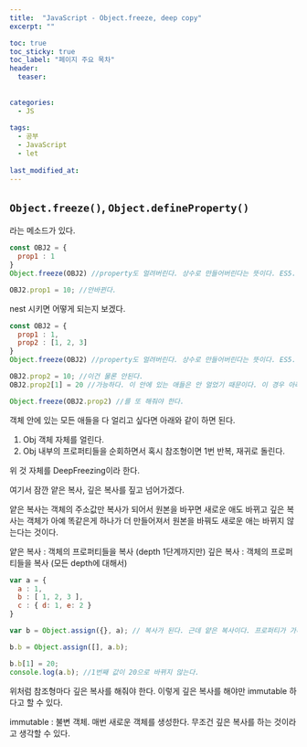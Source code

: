 ```yaml
---
title:  "JavaScript - Object.freeze, deep copy"
excerpt: ""

toc: true
toc_sticky: true
toc_label: "페이지 주요 목차"
header:
  teaser: 
  
  
categories:
  - JS
  
tags:
  - 공부
  - JavaScript
  - let
  
last_modified_at: 
---
```



## `Object.freeze()`, `Object.defineProperty()`

라는 메소드가 있다.

```javascript
const OBJ2 = {
  prop1 : 1
}
Object.freeze(OBJ2) //property도 얼려버린다. 상수로 만들어버린다는 뜻이다. ES5.

OBJ2.prop1 = 10; //안바뀐다.
```

nest 시키면 어떻게 되는지 보겠다.

```javascript
const OBJ2 = {
  prop1 : 1,
  prop2 : [1, 2, 3]
}
Object.freeze(OBJ2) //property도 얼려버린다. 상수로 만들어버린다는 뜻이다. ES5.

OBJ2.prop2 = 10; //이건 물론 안된다.
OBJ2.prop2[1] = 20 //가능하다. 이 안에 있는 애들은 안 얼었기 때문이다. 이 경우 아래처럼

Object.freeze(OBJ2.prop2) //를 또 해줘야 한다.
```

객체 안에 있는 모든 애들을 다 얼리고 싶다면 아래와 같이 하면 된다.

1. Obj 객체 자체를 얼린다.
2. Obj 내부의 프로퍼티들을 순회하면서 혹시 참조형이면 1번 반복, 재귀로 돌린다.

위 것 자체를 DeepFreezing이라 한다.

여기서 잠깐 얕은 복사, 깊은 복사를 짚고 넘어가겠다.

얕은 복사는 객체의 주소값만 복사가 되어서 원본을 바꾸면 새로운 애도 바뀌고
깊은 복사는 객체가 아예 똑같은게 하나가 더 만들어져서 원본을 바꿔도 새로운 애는 바뀌지 않는다는 것이다.

얕은 복사 : 객체의 프로퍼티들을 복사 (depth 1단계까지만)
깊은 복사 : 객체의 프로퍼티들을 복사 (모든 depth에 대해서)

```javascript
var a = {
  a : 1,
  b : [ 1, 2, 3 ],
  c : { d: 1, e: 2 }
}

var b = Object.assign({}, a); // 복사가 된다. 근데 얕은 복사이다. 프로퍼티가 가리키고 있는 메모리를 복사해옴.

b.b = Object.assign([], a.b);

b.b[1] = 20;
console.log(a.b); //1번째 값이 20으로 바뀌지 않는다.
```

위처럼 참조형마다 깊은 복사를 해줘야 한다. 이렇게 깊은 복사를 해야만 immutable 하다고 할 수 있다.

immutable : 불변 객체. 매번 새로운 객체를 생성한다. 무조건 깊은 복사를 하는 것이라고 생각할 수 있다.
